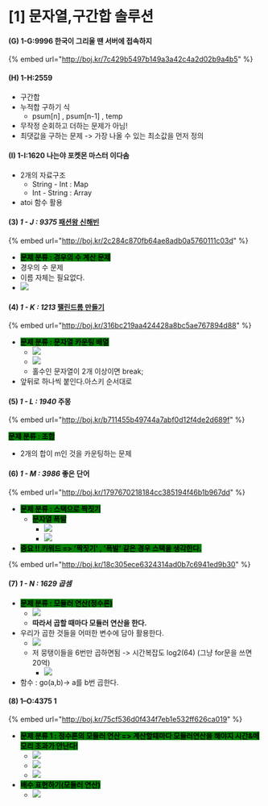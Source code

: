 # \[1] 문자열,구간합 솔루션

#### (G) 1-G:9996 한국이 그리울 땐 서버에 접속하지

{% embed url="http://boj.kr/7c429b5497b149a3a42c4a2d02b9a4b5" %}

#### (H) 1-H:2559

* 구간합
* 누적합 구하기 식&#x20;
  * psum\[n] , psum\[n-1] , temp
* 무작정 순회하고 더하는 문제가 아님!
* 최댓값을 구하는 문제 -> 가장 나올 수 있는 최소값을 먼저 정의

#### (I) 1-I:1620 나는야 포켓몬 마스터 이다솜

* 2개의 자료구조
  * String - Int : Map
  * Int - String : Array
* atoi 함수 활용

#### (3) _1 - J : 9375_ [패션왕 신해빈](https://www.acmicpc.net/problem/9375)

{% embed url="http://boj.kr/2c284c870fb64ae8adb0a5760111c03d" %}

* <mark style="background-color:green;">**문제 분류 : 경우의 수 계산 문제**</mark>
* 경우의 수 문제
* 이름 자체는 필요없다.
* ![](<../.gitbook/assets/image (30).png>)

#### (4) _1 - K : 1213_ [팰린드롬 만들기](https://www.acmicpc.net/problem/1213)

{% embed url="http://boj.kr/316bc219aa424428a8bc5ae767894d88" %}

* <mark style="background-color:green;">**문제 분류 : 문자열 카운팅 배열**</mark>
  * ![](<../.gitbook/assets/image (45).png>)
  * ![](<../.gitbook/assets/image (46).png>)
  * 홀수인 문자열이 2개 이상이면 break;
* 앞뒤로 하나씩 붙인다.아스키 순서대로

#### (5) _1 - L : 1940_ 주몽

{% embed url="http://boj.kr/b711455b49744a7abf0d12f4de2d689f" %}

<mark style="background-color:green;">**문제 분류 : 조합**</mark>

* 2개의 합이 m인 것을 카운팅하는 문제&#x20;

#### (6) _1 - M : 3986_ 좋은 단어

{% embed url="http://boj.kr/1797670218184cc385194f46b1b967dd" %}

* <mark style="background-color:green;">**문제 분류 :  스택으로 짝짓기**</mark>&#x20;
  * <mark style="background-color:green;">**문자열 폭발**</mark>
    * ![](<../.gitbook/assets/image (1) (1) (1).png>)
    * ![](<../.gitbook/assets/image (2) (1).png>)
* <mark style="background-color:green;">**중요 !! 키워드 => '짝짓기' , '폭발' 같은 경우 스택을 생각한다.**</mark>

{% embed url="http://boj.kr/18c305ece6324314ad0b7c6941ed9b30" %}

#### (7) _1 - N : 1629 곱셈_

* <mark style="background-color:green;">**문제 분류 :  모듈러 연산(정수론)**</mark>
  * ![](<../.gitbook/assets/image (57).png>)
  * **따라서 곱할 때마다 모듈러 연산을 한다.**
* 우리가 곱한 것들을 어떠한 변수에 담아 활용한다.
  * ![](<../.gitbook/assets/image (55).png>)
  * 저 뭉탱이들을 6번만 곱하면됨 -> 시간복잡도 log2(64) (그냥 for문을 쓰면 20억)
    * ![](<../.gitbook/assets/image (56).png>)
* 함수 : go(a,b)-> a를 b번 곱한다.

#### (8) 1–O:4375 1

{% embed url="http://boj.kr/75cf536d0f434f7eb1e532ff626ca019" %}

* <mark style="background-color:green;">**문제 분류 1 :  정수론의 모듈러 연산 => 계산할때마다 모듈러연산을 해야지 시간&메모리 초과가 안난다!**</mark>
  * ![](<../.gitbook/assets/image (95).png>)
  * ![](<../.gitbook/assets/image (96).png>)
  * ![](<../.gitbook/assets/image (97).png>)
* <mark style="background-color:green;">**배수 표현하기(모듈러 연산)**</mark>
  * ![](<../.gitbook/assets/image (94).png>)
